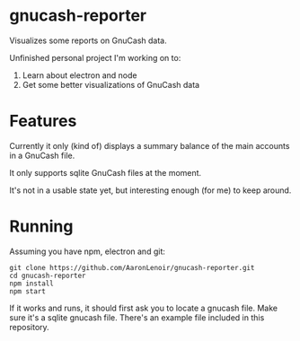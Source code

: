 # gnucash-reporter
Visualizes some reports on GnuCash data.

Unfinished personal project I'm working on to:

1. Learn about electron and node
2. Get some better visualizations of GnuCash data

# Features

Currently it only (kind of) displays a summary balance of the main accounts in a GnuCash file.

It only supports sqlite GnuCash files at the moment.

It's not in a usable state yet, but interesting enough (for me) to keep around.

# Running

Assuming you have npm, electron and git:

```
git clone https://github.com/AaronLenoir/gnucash-reporter.git
cd gnucash-reporter
npm install
npm start
```

If it works and runs, it should first ask you to locate a gnucash file. Make sure it's a sqlite gnucash file. There's an example file included in this repository.
